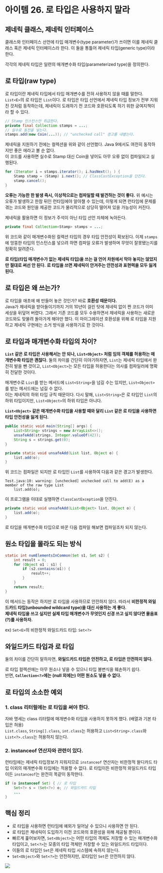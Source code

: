 # 아이템 26. 로 타입은 사용하지 말라

## 제네릭 클래스, 제네릭 인터페이스

클래스와 인터페이스 선언에 타입 매개변수(type parameter)가 쓰이면 이를 제네릭 클래스 혹은 제네릭 인터페이스라 한다. 이 둘을 통틀어 제네릭 타입(generic type)이라 한다.

각각의 제네릭 타입은 일련의 매개변수화 타입(parameterized type)을 정의한다.

## 로 타입(raw type)

로 타입이란 제네릭 타입에서 타입 매개변수를 전혀 사용하지 않을 때를 말한다. `List<E>`의 로 타입은 `List`이다. 로 타입은 타입 선언에서 제네릭 타입 정보가 전부 지워진 것처럼 동작하는데, 제네릭이 도래하기 전 코드와 호환되도록 하기 위한 궁여지책이라 할 수 있다.

```java
// Stamp 인스턴스만 취급한다.
private final Collection stamps = ...;
// 실수로 동전을 넣는다.
stamps.add(new Coin(...)); // "unchecked call" 경고를 내뱉는다.
```

제네릭을 지원하기 전에는 컬렉션을 위와 같이 선언했다. Java 9에서도 여전히 동작하지만 좋은 에라고 볼 순 없다.  
이 코드를 사용하면 실수로 Stamp 대신 Coin을 넣어도 아무 오류 없이 컴파일되고 실행된다.

```java
for (Iterator i = stamps.iterator(); i.hasNext(); ) {
    Stamp stamp = (Stamp) i.next(); // ClassCastException을 던진다.
    stamp.cancel();
}
```

**오류는 가능한 한 발생 즉시, 이상적으로는 컴파일할 때 발견하는 것이 좋다.** 위 예시는 오류가 발생하고 한참 뒤인 런타임에야 알아챌 수 있는데, 이렇게 되면 런타임에 문제를 겪는 코드와 원인을 제공한 코드가 물리적으로 상당히 떨어져 있을 가능성이 커진다.

제네릭을 활용하면 이 정보가 주석이 아닌 타입 선언 자체에 녹아든다.

```java
private final Collection<Stamp> stamps = ...;
```

위 코드와 같이 매개변수화된 컬렉션 타입의 경우 타입 안전성이 확보된다. 이제 `stamps`에 엉뚱한 타입의 인스턴스를 넣으려 하면 컴파일 오류가 발생하며 무엇이 잘못됐는지를 정확히 알려준다.

**로 타입(타입 매개변수가 없는 제네릭 타입)을 쓰는 걸 언어 차원에서 막아 놓지는 않았지만 절대로 써선 안 된다.** **로 타입을 쓰면 제네릭이 안겨주는 안전성과 표현력을 모두 잃게 된다.**

## 로 타입은 왜 쓰는가?

로 타입을 애초에 왜 만들어 놓은 것인가? 바로 **호환성 때문이다.**  
Java가 제네릭을 받아들이기까지 거의 10년이 걸린 탓에 제네릭 없이 짠 코드가 이미 세상을 뒤덮어 버렸다. 그래서 기존 코드를 모두 수용하면서 제네릭을 사용하는 새로운 코드와도 맞물려 돌아가게 해야만 했다. 이 마이그레이션 호환성을 위해 로 타입을 지원하고 제네릭 구현에는 소거 방식을 사용하기로 한 것이다.

## 로 타입과 매개변수화 타입의 차이?

**`List` 같은 로 타입은 사용해서는 안 되나, `List<Object>` 처럼 임의 객체를 허용하는 매개변수화 타입은 괜찮다.** 둘의 차이를 간단히 이야기하자면, `List`는 제네릭 타입에서 완전히 발을 뺀 것이고, `List<Object>`는 모든 타입을 허용한다는 의사를 컴파일러에 명확히 전달한 것이다.

매개변수로 `List`를 받는 메서드에 `List<String>`을 넘길 수는 있지만, `List<Object>`를 받는 메서드에는 넘길 수 없다.  
이는 제네릭의 하위 타입 규칙 때문이다. 다시 말해, `List<String>`은 로 타입인 `List`의 하위 타입이지만, `List<Object>`의 하위 타입은 아니다.

**`List<Object>` 같은 매개변수화 타입을 사용할 때와 달리 `List` 같은 로 타입을 사용하면 타입 안전성을 잃게 된다.**

```java
public static void main(String[] args) {
    List<String> strings = new ArrayList<>();
    unsafeAdd(strings, Integer.valueOf(42));
    String s = strings.get(0);
}

private static void unsafeAdd(List list, Object o) {
    list.add(o);
}
```

위 코드는 컴파일은 되지만 로 타입인 `List`를 사용하여 다음과 같은 경고가 발생한다.

```log
Test.java:10: warning: [unchecked] unchecked call to add(E) as a member of the raw type List
    list.add(o);
```

이 프로그램을 이대로 실행하면 `ClassCastException`을 던진다.

```java
private static void unsafeAdd(List<Object> list, Object o) {
    list.add(o);
}
```

로 타입을 매개변수화 타입으로 바꾼 다음 컴파일 해보면 컴파일조차 되지 않는다.

## 원소 타입을 몰라도 되는 방식

```java
static int numElementsInCommon(Set s1, Set s2) {
    int result = 0;
    for (Object o1 : s1) {
        if (s2.contains(o1)) {
            result++;
        }
    }
    return result;
}
```

이 메서드는 동작은 하지만 로 타입을 사용하므로 안전하지 않다. 따라서 **비한정적 와일드카드 타입(unbounded wildcard type)을 대신 사용하는 게 좋다.**  
**제네릭 타입을 쓰고 싶지만 실제 타입 매개변수가 무엇인지 신경 쓰고 싶지 않다면 물음표(?)를 사용하자.**

ex) `Set<E>`의 비한정적 와일드카드 타입: `Set<?>`

## 와일드카드 타입과 로 타입

둘의 차이를 간단히 말하자면, **와일드카드 타입은 안전하고, 로 타입은 안전하지 않다.**

로 타입 컬렉션에는 아무 원소나 넣을 수 있으니 타입 불변식을 훼손하기 쉽다.  
반면, **`Collection<?>`에는 (null 외에는) 어떤 원소도 넣을 수 없다.**

## 로 타입의 소소한 예외

### 1. class 리터럴에는 로 타입을 써야 한다.

자바 명세는 class 리터럴에 매개변수화 타입을 사용하지 못하게 했다. (배열과 기본 타입은 허용)  
`List.class`, `String[].class`, `int.class`는 허용하고 `List<String>.class`와 `List<?>.class`는 허용하지 않는다.

### 2. instanceof 연산자와 관련이 있다.

런타임에는 제네릭 타입정보가 지워지므로 `instanceof` 연산자는 비한정적 왈디카드 타입 이외의 매개변수화 타입에는 적용할 수 없다. 로 타입이든 비한정적 와일드카드 타입이든 `instanceof`는 완전히 똑같이 동작한다.

```java
if (o instanceof Set) { // 로 타입
    Set<?> s = (Set<?>) o; // 와일드카드 타입
    ...
}
```

## 핵심 정리

- 로 타입을 사용하면 런타임에 예외가 일어날 수 있으니 사용하면 안 된다.
- 로 타입은 제네릭이 도입하기 이전 코드와의 호환성을 위해 제공될 뿐이다.
- 빠르게 훑어보자면, `Set<Object>`는 어떤 타입의 객체도 저장할 수 있는 매개변수화 타입이고, `Set<?>`는 모종의 타입 객체만 저장할 수 있는 와일드카드 타입이다.
- 이들의 로 타입인 `Set`은 제네릭 타입 시스템에 속하지 않는다.
- `Set<Object>`와 `Set<?>`는 안전하지만, 로타입인 `Set`은 안전하지 않다.

![](https://imagedelivery.net/v7-TZByhOiJbNM9RaUdzSA/d5092b3a-a94f-47f8-b46f-73a6808b8900/public)
